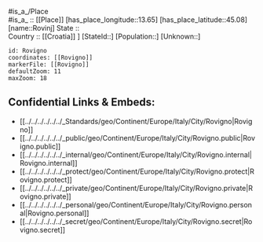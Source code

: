 ﻿---
location: [45.08,13.65] 
mapzoom: [7,12] 
mapmarker: city 
type: City
tags:
- geo/City


SpocWebEntityId: 33809
isDeleted: false
confidential: public

---
#is_a_/Place  
#is_a_ :: [[Place]] 
[has_place_longitude::13.65] 
[has_place_latitude::45.08] 
[name::Rovinj] 
State ::  
Country :: [[Croatia]] ] 
[StateId::] 
[Population::] 
[Unknown::] 


```leaflet
id: Rovigno
coordinates: [[Rovigno]] 
markerFile: [[Rovigno]] 
defaultZoom: 11 
maxZoom: 18
```


## Confidential Links & Embeds: 
- [[../../../../../../_Standards/geo/Continent/Europe/Italy/City/Rovigno|Rovigno]] 
- [[../../../../../../_public/geo/Continent/Europe/Italy/City/Rovigno.public|Rovigno.public]] 
- [[../../../../../../_internal/geo/Continent/Europe/Italy/City/Rovigno.internal|Rovigno.internal]] 
- [[../../../../../../_protect/geo/Continent/Europe/Italy/City/Rovigno.protect|Rovigno.protect]] 
- [[../../../../../../_private/geo/Continent/Europe/Italy/City/Rovigno.private|Rovigno.private]] 
- [[../../../../../../_personal/geo/Continent/Europe/Italy/City/Rovigno.personal|Rovigno.personal]] 
- [[../../../../../../_secret/geo/Continent/Europe/Italy/City/Rovigno.secret|Rovigno.secret]] 
